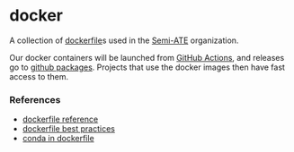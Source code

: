 # docker

A collection of [dockerfile](https://docs.docker.com/engine/reference/builder/)s used in the [Semi-ATE](https://github.com/Semi-ATE) organization.


Our docker containers will be launched from [GitHub Actions](https://github.com/features/actions), and releases go to [github packages](https://github.com/features/packages). Projects that use the docker images then have fast access to them.

### References
  - [dockerfile reference](https://docs.docker.com/engine/reference/builder/)
  - [dockerfile best practices](https://docs.docker.com/develop/develop-images/dockerfile_best-practices/)
  - [conda in dockerfile](https://pythonspeed.com/articles/activate-conda-dockerfile/)
  
